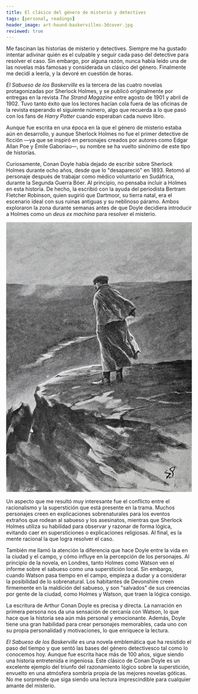 ```yaml
---
title: El clásico del género de misterio y detectives
tags: [personal, readings]
header_image: art-hound-baskervilles-3dcover.jpg
reviewed: true
---
```

Me fascinan las historias de misterio y detectives. Siempre me ha gustado intentar adivinar quién es el culpable y seguir cada paso del detective para resolver el caso. Sin embargo, por alguna razón, nunca había leído una de las novelas más famosas y considerada un clásico del género. Finalmente me decidí a leerla, y la devoré en cuestión de horas.

*El Sabueso de los Baskerville* es la tercera de las cuatro novelas protagonizadas por Sherlock Holmes, y se publicó originalmente por entregas en la revista *The Strand Magazine* entre agosto de 1901 y abril de 1902. Tuvo tanto éxito que los lectores hacían cola fuera de las oficinas de la revista esperando el siguiente número, algo que recuerda a lo que pasó con los fans de *Harry Potter* cuando esperaban cada nuevo libro.

Aunque fue escrita en una época en la que el género de misterio estaba aún en desarrollo, y aunque Sherlock Holmes no fue el primer detective de ficción —ya que se inspiró en personajes creados por autores como Edgar Allan Poe y Émile Gaboriau—, su nombre se ha vuelto sinónimo de este tipo de historias.

Curiosamente, Conan Doyle había dejado de escribir sobre Sherlock Holmes durante ocho años, desde que lo "desapareció" en 1893. Retomó al personaje después de trabajar como médico voluntario en Sudáfrica, durante la Segunda Guerra Bóer. Al principio, no pensaba incluir a Holmes en esta historia. De hecho, la escribió con la ayuda del periodista Bertram Fletcher Robinson, quien sugirió que Dartmoor, su tierra natal, era el escenario ideal con sus ruinas antiguas y su neblinoso páramo. Ambos exploraron la zona durante semanas antes de que Doyle decidiera introducir a Holmes como un *deus ex machina* para resolver el misterio.

![I Looked Out Across the Melancholy Downs](/img/sherlock-holmes-hound-baskervilles.jpg)

Un aspecto que me resultó muy interesante fue el conflicto entre el racionalismo y la superstición que está presente en la trama. Muchos personajes creen en explicaciones sobrenaturales para los eventos extraños que rodean al sabueso y los asesinatos, mientras que Sherlock Holmes utiliza su habilidad para observar y razonar de forma lógica, evitando caer en supersticiones o explicaciones religiosas. Al final, es la mente racional la que logra resolver el caso.

También me llamó la atención la diferencia que hace Doyle entre la vida en la ciudad y el campo, y cómo influye en la percepción de los personajes. Al principio de la novela, en Londres, tanto Holmes como Watson ven el informe sobre el sabueso como una superstición local. Sin embargo, cuando Watson pasa tiempo en el campo, empieza a dudar y a considerar la posibilidad de lo sobrenatural. Los habitantes de Devonshire creen firmemente en la maldición del sabueso, y son "salvados" de sus creencias por gente de la ciudad, como Holmes y Watson, que traen la lógica consigo.

La escritura de Arthur Conan Doyle es precisa y directa. La narración en primera persona nos da una sensación de cercanía con Watson, lo que hace que la historia sea aún más personal y emocionante. Además, Doyle tiene una gran habilidad para crear personajes memorables, cada uno con su propia personalidad y motivaciones, lo que enriquece la lectura.

*El Sabueso de los Baskerville* es una novela emblemática que ha resistido el paso del tiempo y que sentó las bases del género detectivesco tal como lo conocemos hoy. Aunque fue escrita hace más de 100 años, sigue siendo una historia entretenida e ingeniosa. Este clásico de Conan Doyle es un excelente ejemplo del triunfo del razonamiento lógico sobre la superstición, envuelto en una atmósfera sombría propia de las mejores novelas góticas. No me sorprende que siga siendo una lectura imprescindible para cualquier amante del misterio.

